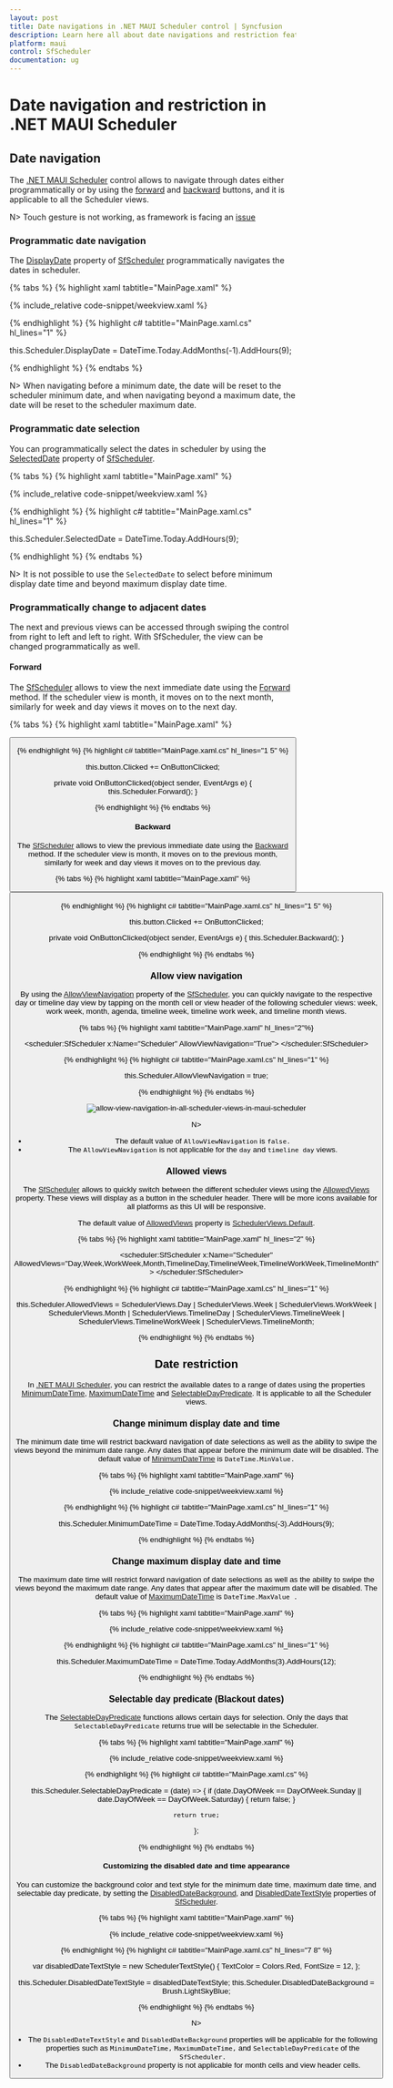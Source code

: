 ```yaml
---
layout: post
title: Date navigations in .NET MAUI Scheduler control | Syncfusion
description: Learn here all about date navigations and restriction feature of Syncfusion .NET MAUI Scheduler (SfScheduler) control and more.
platform: maui
control: SfScheduler
documentation: ug
---
```


# Date navigation and restriction in .NET MAUI Scheduler

## Date navigation

The [.NET MAUI Scheduler](https://help.syncfusion.com/cr/maui/Syncfusion.Maui.Scheduler.SfScheduler.html) control allows to navigate through dates either programmatically or by using the [forward](https://help.syncfusion.com/cr/maui/Syncfusion.Maui.Scheduler.SfScheduler.html#Syncfusion_Maui_Scheduler_SfScheduler_Forward) and [backward](https://help.syncfusion.com/cr/maui/Syncfusion.Maui.Scheduler.SfScheduler.html#Syncfusion_Maui_Scheduler_SfScheduler_Backward) buttons, and it is applicable to all the Scheduler views.

N> 
Touch gesture is not working, as framework is facing an [issue](https://github.com/dotnet/maui/issues/3561) 

### Programmatic date navigation

The [DisplayDate](https://help.syncfusion.com/cr/maui/Syncfusion.Maui.Scheduler.SfScheduler.html#Syncfusion_Maui_Scheduler_SfScheduler_DisplayDate) property of [SfScheduler](https://help.syncfusion.com/cr/maui/Syncfusion.Maui.Scheduler.SfScheduler.html) programmatically navigates the dates in scheduler.

{% tabs %}
{% highlight xaml tabtitle="MainPage.xaml" %}

{% include_relative code-snippet/weekview.xaml %}

{% endhighlight %}
{% highlight c# tabtitle="MainPage.xaml.cs" hl_lines="1" %}

this.Scheduler.DisplayDate = DateTime.Today.AddMonths(-1).AddHours(9);

{% endhighlight %}
{% endtabs %}

N> 
When navigating before a minimum date, the date will be reset to the scheduler minimum date, and when navigating beyond a maximum date, the date will be reset to the scheduler maximum date.

### Programmatic date selection

You can programmatically select the dates in scheduler by using the [SelectedDate](https://help.syncfusion.com/cr/maui/Syncfusion.Maui.Scheduler.SfScheduler.html#Syncfusion_Maui_Scheduler_SfScheduler_SelectedDate) property of [SfScheduler](https://help.syncfusion.com/cr/maui/Syncfusion.Maui.Scheduler.SfScheduler.html).

{% tabs %}
{% highlight xaml tabtitle="MainPage.xaml" %}

{% include_relative code-snippet/weekview.xaml %}

{% endhighlight %}
{% highlight c# tabtitle="MainPage.xaml.cs" hl_lines="1" %}

this.Scheduler.SelectedDate = DateTime.Today.AddHours(9);

{% endhighlight %}
{% endtabs %}

N> It is not possible to use the `SelectedDate` to select before minimum display date time and beyond maximum display date time.

### Programmatically change to adjacent dates

The next and previous views can be accessed through swiping the control from right to left and left to right. With SfScheduler, the view can be changed programmatically as well.

#### Forward

The [SfScheduler](https://help.syncfusion.com/cr/maui/Syncfusion.Maui.Scheduler.SfScheduler.html) allows to view the next immediate date using the [Forward](https://help.syncfusion.com/cr/maui/Syncfusion.Maui.Scheduler.SfScheduler.html#Syncfusion_Maui_Scheduler_SfScheduler_Forward) method. If the scheduler view is month, it moves on to the next month, similarly for week and day views it moves on to the next day.

{% tabs %}
{% highlight xaml tabtitle="MainPage.xaml" %}

<Grid>
    <Grid.RowDefinitions>
        <RowDefinition />
        <RowDefinition Height="30" />
    </Grid.RowDefinitions>
    <scheduler:SfScheduler x:Name="Scheduler" 
                           View="Week" >
    </scheduler:SfScheduler>
    <Button x:Name="button" Text="Forward" Clicked="OnButtonClicked" GridLayout.Row="1" HorizontalOptions="FillAndExpand" VerticalOptions="FillAndExpand" />
</Grid>

{% endhighlight %}
{% highlight c# tabtitle="MainPage.xaml.cs" hl_lines="1 5" %}

this.button.Clicked += OnButtonClicked;

private void OnButtonClicked(object sender, EventArgs e)
{
    this.Scheduler.Forward();
}

{% endhighlight %}
{% endtabs %}

#### Backward

The [SfScheduler](https://help.syncfusion.com/cr/maui/Syncfusion.Maui.Scheduler.SfScheduler.html) allows to view the previous immediate date using the [Backward](https://help.syncfusion.com/cr/maui/Syncfusion.Maui.Scheduler.SfScheduler.html#Syncfusion_Maui_Scheduler_SfScheduler_Backward) method. If the scheduler view is month, it moves on to the previous month, similarly for week and day views it moves on to the previous day.

{% tabs %}
{% highlight xaml tabtitle="MainPage.xaml" %}

<Grid>
    <Grid.RowDefinitions>
        <RowDefinition />
        <RowDefinition Height="30" />
    </Grid.RowDefinitions>
    <scheduler:SfScheduler x:Name="Scheduler" 
                           View="Week" >
    </scheduler:SfScheduler>
    <Button x:Name="button" Text="Backward" Clicked="OnButtonClicked" GridLayout.Row="1" HorizontalOptions="FillAndExpand" VerticalOptions="FillAndExpand" />
</Grid>

{% endhighlight %}
{% highlight c# tabtitle="MainPage.xaml.cs" hl_lines="1 5" %}

this.button.Clicked += OnButtonClicked;

private void OnButtonClicked(object sender, EventArgs e)
{
    this.Scheduler.Backward();
}

{% endhighlight %}
{% endtabs %}

### Allow view navigation

By using the [AllowViewNavigation](https://help.syncfusion.com/cr/maui/Syncfusion.Maui.Scheduler.SfScheduler.html#Syncfusion_Maui_Scheduler_SfScheduler_AllowViewNavigation) property of the [SfScheduler](https://help.syncfusion.com/cr/maui/Syncfusion.Maui.Scheduler.SfScheduler.html), you can quickly navigate to the respective day or timeline day view by tapping on the month cell or view header of the following scheduler views: week, work week, month, agenda, timeline week, timeline work week, and timeline month views.

{% tabs %}
{% highlight xaml tabtitle="MainPage.xaml" hl_lines="2"%}

 <scheduler:SfScheduler x:Name="Scheduler" 
                        AllowViewNavigation="True">
 </scheduler:SfScheduler>

{% endhighlight %}
{% highlight c# tabtitle="MainPage.xaml.cs" hl_lines="1" %}

this.Scheduler.AllowViewNavigation = true;

{% endhighlight %}
{% endtabs %}

![allow-view-navigation-in-all-scheduler-views-in-maui-scheduler](images/date-navigation-restriction/allow-view-navigation-in-all-scheduler-views-in-maui-scheduler.gif)

N>
* The default value of `AllowViewNavigation` is `false.`
* The `AllowViewNavigation` is not applicable for the `day` and `timeline day` views.

### Allowed views

The [SfScheduler](https://help.syncfusion.com/cr/maui/Syncfusion.Maui.Scheduler.SfScheduler.html) allows to quickly switch between the different scheduler views using the [AllowedViews](https://help.syncfusion.com/cr/maui/Syncfusion.Maui.Scheduler.SfScheduler.html#Syncfusion_Maui_Scheduler_SfScheduler_AllowedViews) property. These views will display as a button in the scheduler header.
There will be more icons available for all platforms as this UI will be responsive.

The default value of [AllowedViews](https://help.syncfusion.com/cr/maui/Syncfusion.Maui.Scheduler.SfScheduler.html#Syncfusion_Maui_Scheduler_SfScheduler_AllowedViews) property is [SchedulerViews.Default](https://help.syncfusion.com/cr/maui/Syncfusion.Maui.Scheduler.SchedulerViews.html#Syncfusion_Maui_Scheduler_SchedulerViews_Default).

{% tabs %}
{% highlight xaml tabtitle="MainPage.xaml" hl_lines="2" %}

<scheduler:SfScheduler x:Name="Scheduler" 
                       AllowedViews="Day,Week,WorkWeek,Month,TimelineDay,TimelineWeek,TimelineWorkWeek,TimelineMonth" >
</scheduler:SfScheduler>

{% endhighlight %}
{% highlight c# tabtitle="MainPage.xaml.cs" hl_lines="1" %}

this.Scheduler.AllowedViews = SchedulerViews.Day | SchedulerViews.Week | SchedulerViews.WorkWeek | SchedulerViews.Month | SchedulerViews.TimelineDay | SchedulerViews.TimelineWeek | SchedulerViews.TimelineWorkWeek | SchedulerViews.TimelineMonth;

{% endhighlight %}
{% endtabs %}

## Date restriction

In [.NET MAUI Scheduler](https://help.syncfusion.com/cr/maui/Syncfusion.Maui.Scheduler.SfScheduler.html), you can restrict the available dates to a range of dates using the properties [MinimumDateTime](https://help.syncfusion.com/cr/maui/Syncfusion.Maui.Scheduler.SfScheduler.html#Syncfusion_Maui_Scheduler_SfScheduler_MinimumDateTime), [MaximumDateTime](https://help.syncfusion.com/cr/maui/Syncfusion.Maui.Scheduler.SfScheduler.html#Syncfusion_Maui_Scheduler_SfScheduler_MaximumDateTime) and [SelectableDayPredicate](https://help.syncfusion.com/cr/maui/Syncfusion.Maui.Scheduler.SfScheduler.html#Syncfusion_Maui_Scheduler_SfScheduler_SelectableDayPredicate). It is applicable to all the Scheduler views.

### Change minimum display date and time

The minimum date time will restrict backward navigation of date selections as well as the ability to swipe the views beyond the minimum date range. Any dates that appear before the minimum date will be disabled. The default value of [MinimumDateTime](https://help.syncfusion.com/cr/maui/Syncfusion.Maui.Scheduler.SfScheduler.html#Syncfusion_Maui_Scheduler_SfScheduler_MinimumDateTime) is `DateTime.MinValue.`

{% tabs %}
{% highlight xaml tabtitle="MainPage.xaml" %}

{% include_relative code-snippet/weekview.xaml %}

{% endhighlight %}
{% highlight c# tabtitle="MainPage.xaml.cs" hl_lines="1" %}

this.Scheduler.MinimumDateTime = DateTime.Today.AddMonths(-3).AddHours(9);

{% endhighlight %}
{% endtabs %}

### Change maximum display date and time

The maximum date time will restrict forward navigation of date selections as well as the ability to swipe the views beyond the maximum date range. Any dates that appear after the maximum date will be disabled. The default value of [MaximumDateTime](https://help.syncfusion.com/cr/maui/Syncfusion.Maui.Scheduler.SfScheduler.html#Syncfusion_Maui_Scheduler_SfScheduler_MaximumDateTime) is `DateTime.MaxValue .`

{% tabs %}
{% highlight xaml tabtitle="MainPage.xaml" %}

{% include_relative code-snippet/weekview.xaml %}

{% endhighlight %}
{% highlight c# tabtitle="MainPage.xaml.cs" hl_lines="1" %}

this.Scheduler.MaximumDateTime = DateTime.Today.AddMonths(3).AddHours(12);

{% endhighlight %}
{% endtabs %}

### Selectable day predicate (Blackout dates)

The [SelectableDayPredicate](https://help.syncfusion.com/cr/maui/Syncfusion.Maui.Scheduler.SfScheduler.html#Syncfusion_Maui_Scheduler_SfScheduler_SelectableDayPredicate) functions allows certain days for selection. Only the days that `SelectableDayPredicate` returns true will be selectable in the Scheduler.

{% tabs %}
{% highlight xaml tabtitle="MainPage.xaml" %}

{% include_relative code-snippet/weekview.xaml %}

{% endhighlight %}
{% highlight c# tabtitle="MainPage.xaml.cs" %}

this.Scheduler.SelectableDayPredicate = (date) =>
{
    if (date.DayOfWeek == DayOfWeek.Sunday || date.DayOfWeek == DayOfWeek.Saturday)
    {
        return false;
    }

    return true;
};

{% endhighlight %}
{% endtabs %}

#### Customizing the disabled date and time appearance

You can customize the background color and text style for the minimum date time, maximum date time, and selectable day predicate, by setting the [DisabledDateBackground](https://help.syncfusion.com/cr/maui/Syncfusion.Maui.Scheduler.SfScheduler.html#Syncfusion_Maui_Scheduler_SfScheduler_DisabledDateBackground), and [DisabledDateTextStyle](https://help.syncfusion.com/cr/maui/Syncfusion.Maui.Scheduler.SfScheduler.html#Syncfusion_Maui_Scheduler_SfScheduler_DisabledDateTextStyle) properties of [SfScheduler](https://help.syncfusion.com/cr/maui/Syncfusion.Maui.Scheduler.SfScheduler.html).

{% tabs %}
{% highlight xaml tabtitle="MainPage.xaml" %}

{% include_relative code-snippet/weekview.xaml %}

{% endhighlight %}
{% highlight c# tabtitle="MainPage.xaml.cs" hl_lines="7 8" %}

var disabledDateTextStyle = new SchedulerTextStyle()
{
    TextColor = Colors.Red,
    FontSize = 12,
};

this.Scheduler.DisabledDateTextStyle = disabledDateTextStyle;
this.Scheduler.DisabledDateBackground = Brush.LightSkyBlue;

{% endhighlight %}
{% endtabs %}

N>
* The `DisabledDateTextStyle` and `DisabledDateBackground` properties will be applicable for the following properties such as `MinimumDateTime,` `MaximumDateTime,` and `SelectableDayPredicate` of the `SfScheduler.`
* The `DisabledDateBackground` property is not applicable for month cells and view header cells.
